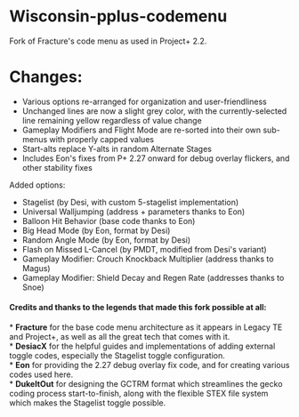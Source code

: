 # Wisconsin-pplus-codemenu

Fork of Fracture's code menu as used in Project+ 2.2.

# Changes:
* Various options re-arranged for organization and user-friendliness
* Unchanged lines are now a slight grey color, with the currently-selected line remaining yellow regardless of value change
* Gameplay Modifiers and Flight Mode are re-sorted into their own sub-menus with properly capped values
* Start-alts replace Y-alts in random Alternate Stages
* Includes Eon's fixes from P+ 2.27 onward for debug overlay flickers, and other stability fixes

Added options:
* Stagelist (by Desi, with custom 5-stagelist implementation)
* Universal Walljumping (address + parameters thanks to Eon)
* Balloon Hit Behavior (base code thanks to Eon)
* Big Head Mode (by Eon, format by Desi)
* Random Angle Mode (by Eon, format by Desi)
* Flash on Missed L-Cancel (by PMDT, modified from Desi's variant)
* Gameplay Modifier: Crouch Knockback Multiplier (address thanks to Magus)
* Gameplay Modifier: Shield Decay and Regen Rate (addresses thanks to Snoe)

#### Credits and thanks to the legends that made this fork possible at all:  
\* **Fracture** for the base code menu architecture as it appears in Legacy TE and Project+, as well as all the great tech that comes with it.  
\* **DesiacX** for the helpful guides and implementations of adding external toggle codes, especially the Stagelist toggle configuration.  
\* **Eon** for providing the 2.27 debug overlay fix code, and for creating various codes used here.  
\* **DukeItOut** for designing the GCTRM format which streamlines the gecko coding process start-to-finish, along with the flexible STEX file system which makes the Stagelist toggle possible.
